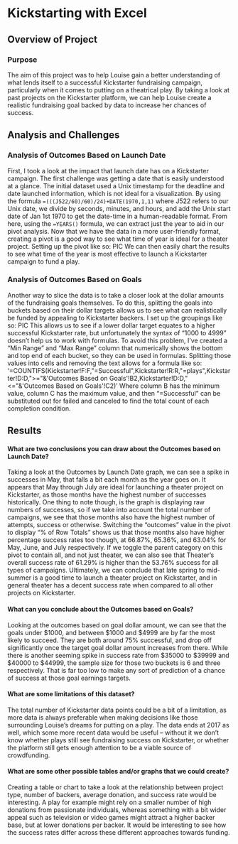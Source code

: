 # Kickstarting with Excel

## Overview of Project

### Purpose

The aim of this project was to help Louise gain a better understanding of what lends itself to a successful Kickstarter fundraising campaign, particularly when it comes to putting on a theatrical play. By taking a look at past projects on the Kickstarter platform, we can help Louise create a realistic fundraising goal backed by data to increase her chances of success.

## Analysis and Challenges

### Analysis of Outcomes Based on Launch Date
First, I took a look at the impact that launch date has on a Kickstarter campaign. The first challenge was getting a date that is easily understood at a glance. The initial dataset used a Unix timestamp for the deadline and date launched information, which is not ideal for a visualization. By using the formula `=(((J522/60)/60)/24)+DATE(1970,1,1)` where J522 refers to our Unix date, we divide by seconds, minutes, and hours, and add the Unix start date of Jan 1st 1970 to get the date-time in a human-readable format. From here, using the `=YEARS()` formula, we can extract just the year to aid in our pivot analysis.
	Now that we have the data in a more user-friendly format, creating a pivot is a good way to see what time of year is ideal for a theater project. Setting up the pivot like so:
PIC
We can then easily chart the results to see what time of the year is most effective to launch a Kickstarter campaign to fund a play.

### Analysis of Outcomes Based on Goals
Another way to slice the data is to take a closer look at the dollar amounts of the fundraising goals themselves. To do this, splitting the goals into buckets based on their dollar targets allows us to see what can realistically be funded by appealing to Kickstarter backers. I set up the groupings like so:
PIC
This allows us to see if a lower dollar target equates to a higher successful Kickstarter rate, but unfortunately the syntax of “1000 to 4999” doesn’t help us to work with formulas. To avoid this problem, I’ve created a “Min Range” and “Max Range” column that numerically shows the bottom and top end of each bucket, so they can be used in formulas. Splitting those values into cells and removing the text allows for a formula like so:
‘=COUNTIFS(Kickstarter!F:F,"=Successful",Kickstarter!R:R,"=plays",Kickstarter!D:D,">="&'Outcomes Based on Goals'!B2,Kickstarter!D:D,"<="&'Outcomes Based on Goals'!C2)’ 
Where column B has the minimum value, column C has the maximum value, and then “=Successful” can be substituted out for failed and canceled to find the total count of each completion condition.

## Results
#### What are two conclusions you can draw about the Outcomes based on Launch Date?
Taking a look at the Outcomes by Launch Date graph, we can see a spike in successes in May, that falls a bit each month as the year goes on. It appears that May through July are ideal for launching a theater project on Kickstarter, as those months have the highest number of successes historically. One thing to note though, is the graph is displaying raw numbers of successes, so if we take into account the total number of campaigns, we see that those months also have the highest number of attempts, success or otherwise. Switching the “outcomes” value in the pivot to display “% of Row Totals” shows us that those months also have higher percentage success rates too though, at 66.87%, 65.36%, and 63.04% for May, June, and July respectively. If we toggle the parent category on this pivot to contain all, and not just theater, we can also see that Theater’s overall success rate of 61.29% is higher than the 53.76% success for all types of campaigns. Ultimately, we can conclude that late spring to mid-summer is a good time to launch a theater project on Kickstarter, and in general theater has a decent success rate when compared to all other projects on Kickstarter. 

#### What can you conclude about the Outcomes based on Goals?
Looking at the outcomes based on goal dollar amount, we can see that the goals under $1000, and between $1000 and $4999 are by far the most likely to succeed. They are both around 75% successful, and drop off significantly once the target goal dollar amount increases from there. While there is another seeming spike in success rate from $35000 to $39999 and $40000 to $44999, the sample size for those two buckets is 6 and three respectively. That is far too low to make any sort of prediction of a chance of success at those goal earnings targets.
#### What are some limitations of this dataset?
The total number of Kickstarter data points could be a bit of a limitation, as more data is always preferable when making decisions like those surrounding Louise’s dreams for putting on a play. The data ends at 2017 as well, which some more recent data would be useful – without it we don’t know whether plays still see fundraising success on Kickstarter, or whether the platform still gets enough attention to be a viable source of crowdfunding.
#### What are some other possible tables and/or graphs that we could create?
Creating a table or chart to take a look at the relationship between project type, number of backers, average donation, and success rate would be interesting. A play for example might rely on a smaller number of high donations from passionate individuals, whereas something with a bit wider appeal such as television or video games might attract a higher backer base, but at lower donations per backer. It would be interesting to see how the success rates differ across these different approaches towards funding. 
